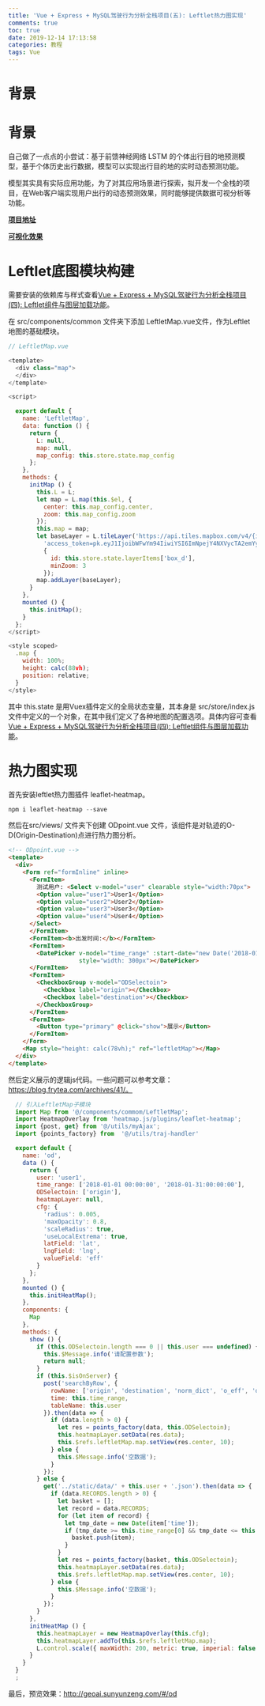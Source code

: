 ```yaml
---
title: 'Vue + Express + MySQL驾驶行为分析全栈项目(五): Leftlet热力图实现'
comments: true
toc: true
date: 2019-12-14 17:13:58
categories: 教程
tags: Vue
---
```


# 背景

# 背景

自己做了一点点的小尝试：基于前馈神经网络 LSTM 的个体出行目的地预测模型，基于个体历史出行数据，模型可以实现出行目的地的实时动态预测功能。

模型其实具有实际应用功能，为了对其应用场景进行探索，拟开发一个全栈的项目，在Web客户端实现用户出行的动态预测效果，同时能够提供数据可视分析等功能。

**[项目地址](https://github.com/SUNYunZeng/AIforDriving)**

**[可视化效果](http://geoai.sunyunzeng.com/)**


# Leftlet底图模块构建

需要安装的依赖库与样式查看[Vue + Express + MySQL驾驶行为分析全栈项目(四): Leftlet组件与图层加载功能]()。

在 src/components/common 文件夹下添加 LeftletMap.vue文件，作为Leftlet地图的基础模块。

```javascript
// LeftletMap.vue

<template>
  <div class="map">
  </div>
</template>

<script>

  export default {
    name: 'LeftletMap',
    data: function () {
      return {
        L: null,
        map: null,
        map_config: this.store.state.map_config
      };
    },
    methods: {
      initMap () {
        this.L = L;
        let map = L.map(this.$el, {
          center: this.map_config.center,
          zoom: this.map_config.zoom
        });
        this.map = map;
        let baseLayer = L.tileLayer('https://api.tiles.mapbox.com/v4/{id}/{z}/{x}/{y}.png?' +
          'access_token=pk.eyJ1IjoibWFwYm94IiwiYSI6ImNpejY4NXVycTA2emYycXBndHRqcmZ3N3gifQ.rJcFIG214AriISLbB6B5aw',
          {
            id: this.store.state.layerItems['box_d'],
            minZoom: 3
          });
        map.addLayer(baseLayer);
      }
    },
    mounted () {
      this.initMap();
    }
  };
</script>

<style scoped>
  .map {
    width: 100%;
    height: calc(88vh);
    position: relative;
  }
</style>
```

其中 this.state 是用Vuex插件定义的全局状态变量，其本身是 src/store/index.js文件中定义的一个对象，在其中我们定义了各种地图的配置选项。具体内容可查看[Vue + Express + MySQL驾驶行为分析全栈项目(四): Leftlet组件与图层加载功能]()。

# 热力图实现

首先安装leftlet热力图插件 leaflet-heatmap。

```javascript
npm i leaflet-heatmap --save
```

然后在src/views/ 文件夹下创建 ODpoint.vue 文件，该组件是对轨迹的O-D(Origin-Destination)点进行热力图分析。

```html
<!-- ODpoint.vue -->
<template>
  <div>
    <Form ref="formInline" inline>
      <FormItem>
        测试用户: <Select v-model="user" clearable style="width:70px">
        <Option value="user1">User1</Option>
        <Option value="user2">User2</Option>
        <Option value="user3">User3</Option>
        <Option value="user4">User4</Option>
      </Select>
      </FormItem>
      <FormItem><b>出发时间:</b></FormItem>
      <FormItem>
        <DatePicker v-model="time_range" :start-date="new Date('2018-01-01 00:00:00')" type="datetimerange"
                    style="width: 300px"></DatePicker>
      </FormItem>
      <FormItem>
        <CheckboxGroup v-model="ODSelectoin">
          <Checkbox label="origin"></Checkbox>
          <Checkbox label="destination"></Checkbox>
        </CheckboxGroup>
      </FormItem>
      <FormItem>
        <Button type="primary" @click="show">展示</Button>
      </FormItem>
    </Form>
    <Map style="height: calc(78vh);" ref="leftletMap"></Map>
  </div>
</template>
```
然后定义展示的逻辑js代码。一些问题可以参考文章：https://blog.frytea.com/archives/41/。

```javascript
  // 引入LeftletMap子模块
  import Map from '@/components/commom/LeftletMap';
  import HeatmapOverlay from 'heatmap.js/plugins/leaflet-heatmap';
  import {post, get} from '@/utils/myAjax';
  import {points_factory} from  '@/utils/traj-handler'

  export default {
    name: 'od',
    data () {
      return {
        user: 'user1',
        time_range: ['2018-01-01 00:00:00', '2018-01-31:00:00:00'],
        ODSelectoin: ['origin'],
        heatmapLayer: null,
        cfg: {
          'radius': 0.005,
          'maxOpacity': 0.8,
          'scaleRadius': true,
          'useLocalExtrema': true,
          latField: 'lat',
          lngField: 'lng',
          valueField: 'eff'
        }
      };
    },
    mounted () {
      this.initHeatMap();
    },
    components: {
      Map
    },
    methods: {
      show () {
        if (this.ODSelectoin.length === 0 || this.user === undefined) {
          this.$Message.info('请配置参数');
          return null;
        }
        if (this.$isOnServer) {
          post('searchByRow', {
            rowName: ['origin', 'destination', 'norm_dict', 'o_eff', 'd_eff'],
            time: this.time_range,
            tableName: this.user
          }).then(data => {
            if (data.length > 0) {
              let res = points_factory(data, this.ODSelectoin);
              this.heatmapLayer.setData(res.data);
              this.$refs.leftletMap.map.setView(res.center, 10);
            } else {
              this.$Message.info('空数据');
            }
          });
        } else {
          get('../static/data/' + this.user + '.json').then(data => {
            if (data.RECORDS.length > 0) {
              let basket = [];
              let record = data.RECORDS;
              for (let item of record) {
                let tmp_date = new Date(item['time']);
                if (tmp_date >= this.time_range[0] && tmp_date <= this.time_range[1]) {
                  basket.push(item);
                }
              }
              let res = points_factory(basket, this.ODSelectoin);
              this.heatmapLayer.setData(res.data);
              this.$refs.leftletMap.map.setView(res.center, 10);
            } else {
              this.$Message.info('空数据');
            }
          });
        }
      },
      initHeatMap () {
        this.heatmapLayer = new HeatmapOverlay(this.cfg);
        this.heatmapLayer.addTo(this.$refs.leftletMap.map);
        L.control.scale({ maxWidth: 200, metric: true, imperial: false }).addTo(this.$refs.leftletMap.map);
      }
    }
  }
  ;
```

最后，预览效果：http://geoai.sunyunzeng.com/#/od